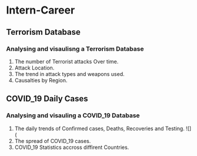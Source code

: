 # Intern-Career
## Terrorism Database
### Analysing and visaulisng a Terrorism Database
1. The number of Terrorist attacks Over time.
2. Attack Location.
3. The trend in attack types and weapons used.
4. Causalties by Region.

## COVID_19 Daily Cases
### Analysing and visauling a COVID_19 Database
1. The daily trends of Confirmed cases, Deaths, Recoveries and Testing.
   ![](
3. The spread of COVID_19 cases.
4. COVID_19 Statistics accross diffirent Countries.
